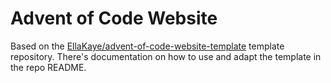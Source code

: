 
# Advent of Code Website

Based on the [EllaKaye/advent-of-code-website-template](https://github.com/EllaKaye/advent-of-code-website-template) template repository. 
There's documentation on how to use and adapt the template in the repo README.
